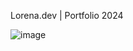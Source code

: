Lorena.dev | Portfolio 2024

![image](https://github.com/lorenahurol/portfolio-lorena/assets/139349999/b57828d5-cd8b-4303-9fcd-ff6f07eb5919)

